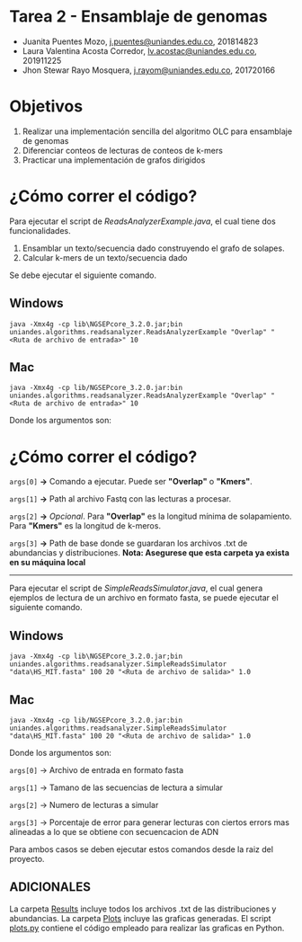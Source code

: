 # Tarea 2 - Ensamblaje de genomas


- Juanita Puentes Mozo, j.puentes@uniandes.edu.co, 201814823
- Laura Valentina Acosta Corredor, lv.acostac@uniandes.edu.co, 201911225
- Jhon Stewar Rayo Mosquera, j.rayom@uniandes.edu.co, 201720166


# Objetivos 
1. Realizar una implementación sencilla del algoritmo OLC para ensamblaje de
genomas
2. Diferenciar conteos de lecturas de conteos de k-mers
3. Practicar una implementación de grafos dirigidos

# ¿Cómo correr el código?

Para ejecutar el script de *ReadsAnalyzerExample.java*, el cual tiene dos funcionalidades.

1. Ensamblar un texto/secuencia dado construyendo el grafo de solapes.
2. Calcular k-mers de un texto/secuencia dado

Se debe ejecutar el siguiente comando.

## Windows

`java -Xmx4g -cp lib\NGSEPcore_3.2.0.jar;bin uniandes.algorithms.readsanalyzer.ReadsAnalyzerExample "Overlap" "<Ruta de archivo de entrada>" 10`

## Mac

`java -Xmx4g -cp lib/NGSEPcore_3.2.0.jar:bin uniandes.algorithms.readsanalyzer.ReadsAnalyzerExample "Overlap" "<Ruta de archivo de entrada>" 10`

Donde los argumentos son:


# ¿Cómo correr el código?

`args[0]` **->** Comando a ejecutar. Puede ser **"Overlap"** o **"Kmers"**. 

`args[1]` **->** Path al archivo Fastq con las lecturas a procesar. 

`args[2]`  **->**  _Opcional_. Para **"Overlap"** es la longitud mínima de solapamiento. Para **"Kmers"** es la longitud de k-meros.

`args[3]` **->**  Path de base donde se guardaran los archivos .txt de abundancias y distribuciones. **Nota: Asegurese que esta carpeta ya exista en su máquina local**


---

Para ejecutar el script de *SimpleReadsSimulator.java*, el cual genera ejemplos de lectura de un archivo en formato fasta, se puede ejecutar el siguiente comando.

## Windows

`java -Xmx4g -cp lib\NGSEPcore_3.2.0.jar;bin uniandes.algorithms.readsanalyzer.SimpleReadsSimulator "data\HS_MIT.fasta" 100 20 "<Ruta de archivo de salida>" 1.0`

## Mac

`java -Xmx4g -cp lib/NGSEPcore_3.2.0.jar:bin uniandes.algorithms.readsanalyzer.SimpleReadsSimulator "data\HS_MIT.fasta" 100 20 "<Ruta de archivo de salida>" 1.0`

Donde los argumentos son:

`args[0]` -> Archivo de entrada en formato fasta

`args[1]` -> Tamano de las secuencias de lectura a simular

`args[2]` -> Numero de lecturas a simular

`args[3]` -> Porcentaje de error para generar lecturas con ciertos errors mas alineadas a lo que se obtiene con secuencacion de ADN

Para ambos casos se deben ejecutar estos comandos desde la raiz del proyecto.



## ADICIONALES

La carpeta [Results](https://github.com/oyar99/ISIS4006/tree/main/Tarea2/ReadsAnalyzer/Results) incluye todos los archivos .txt de las distribuciones y abundancias. La carpeta [Plots](https://github.com/oyar99/ISIS4006/tree/main/Tarea2/ReadsAnalyzer/Results/Plots) incluye las graficas generadas. El script [plots.py]([http://157.253.243.19/PLA-Net/](https://github.com/oyar99/ISIS4006/blob/main/Tarea2/ReadsAnalyzer/plots/plots_kmers.py)https://github.com/oyar99/ISIS4006/blob/main/Tarea2/ReadsAnalyzer/plots) contiene el código empleado para realizar las graficas en Python.
